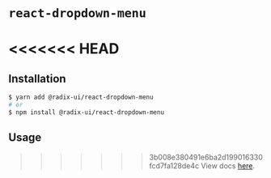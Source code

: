 # `react-dropdown-menu`

<<<<<<< HEAD
=======
## Installation

```sh
$ yarn add @radix-ui/react-dropdown-menu
# or
$ npm install @radix-ui/react-dropdown-menu
```

## Usage

>>>>>>> 3b008e380491e6ba2d199016330fcd7fa128de4c
View docs [here](https://radix-ui.com/primitives/docs/components/dropdown-menu).
